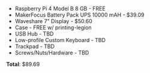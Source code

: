 * Raspberry Pi 4 Model B 8 GB - FREE
* MakerFocus Battery Pack UPS 10000 mAH - $39.09
* Waveshare 7" Display - $50.60
* Case - FREE w/ printing-legion
* USB Hub - TBD
* Low-profile Custom Keyboard - TBD
* Trackpad - TBD
* Screws/Nuts/Hardware - TBD

 **Total**: $89.69
